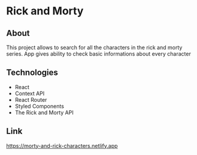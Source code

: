 # Rick and Morty 
## About
This project allows to search for all the characters in the rick and morty series.
App gives ability to check basic informations about every character
## Technologies 
- React
- Context API
- React Router
- Styled Components
- The Rick and Morty API

## Link
<a href="https://morty-and-rick-characters.netlify.app">https://morty-and-rick-characters.netlify.app</a>



